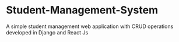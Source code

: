 # Student-Management-System
A simple student management web application with CRUD operations developed in Django and React Js

